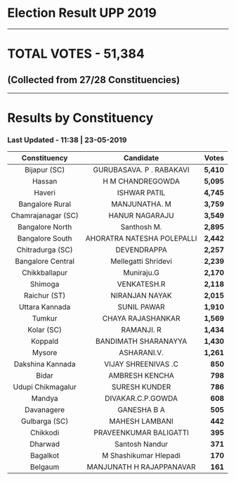 # Election Result UPP 2019

---
# TOTAL VOTES - 51,384 
## (Collected from 27/28 Constituencies) 


---
# Results by Constituency 

### Last Updated - 11:38 | 23-05-2019 


|   Constituency   |        Candidate         |  Votes  |
|:----------------:|:------------------------:|--------:|
|   Bijapur (SC)   | GURUBASAVA. P . RABAKAVI |**5,410**|
|      Hassan      |     H M CHANDREGOWDA     |**5,095**|
|      Haveri      |       ISHWAR PATIL       |**4,745**|
| Bangalore Rural  |      MANJUNATHA. M       |**3,759**|
|Chamrajanagar (SC)|      HANUR NAGARAJU      |**3,549**|
| Bangalore North  |       Santhosh M.        |**2,895**|
| Bangalore South  |AHORATRA NATESHA POLEPALLI|**2,442**|
| Chitradurga (SC) |       DEVENDRAPPA        |**2,257**|
|Bangalore Central |   Mellegatti Shridevi    |**2,239**|
|  Chikkballapur   |        Muniraju.G        |**2,170**|
|     Shimoga      |       VENKATESH.R        |**2,118**|
|   Raichur (ST)   |      NIRANJAN NAYAK      |**2,015**|
|  Uttara Kannada  |       SUNIL PAWAR        |**1,910**|
|      Tumkur      |    CHAYA RAJASHANKAR     |**1,569**|
|    Kolar (SC)    |        RAMANJI. R        |**1,434**|
|     Koppald      |   BANDIMATH SHARANAYYA   |**1,430**|
|      Mysore      |       ASHARANI.V.        |**1,261**|
| Dakshina Kannada |   VIJAY SHREENIVAS .C    |  **850**|
|      Bidar       |      AMBRESH KENCHA      |  **798**|
|Udupi Chikmagalur |      SURESH KUNDER       |  **786**|
|      Mandya      |    DIVAKAR.C.P.GOWDA     |  **608**|
|    Davanagere    |       GANESHA B A        |  **505**|
|  Gulbarga (SC)   |      MAHESH LAMBANI      |  **442**|
|     Chikkodi     |  PRAVEENKUMAR BALIGATTI  |  **395**|
|     Dharwad      |      Santosh Nandur      |  **371**|
|     Bagalkot     |  M Shashikumar Hlepadi   |  **170**|
|     Belgaum      | MANJUNATH H RAJAPPANAVAR |  **161**|


<script async src='https://www.googletagmanager.com/gtag/js?id=UA-138371535-2'></script><script>window.dataLayer = window.dataLayer || [];function gtag(){dataLayer.push(arguments);}gtag('js', new Date());gtag('config', 'UA-138371535-2');</script>